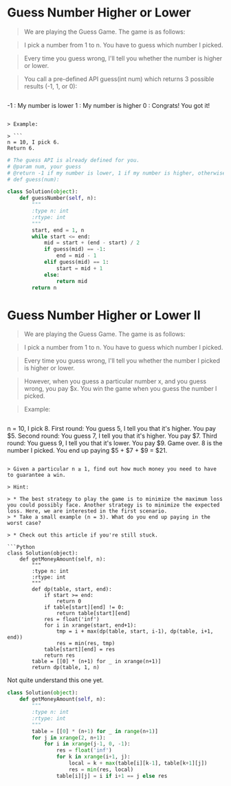 # Guess Number Higher or Lower

> We are playing the Guess Game. The game is as follows:

> I pick a number from 1 to n. You have to guess which number I picked.

> Every time you guess wrong, I'll tell you whether the number is higher or lower.

> You call a pre-defined API guess(int num) which returns 3 possible results (-1, 1, or 0):

> ```
-1 : My number is lower
 1 : My number is higher
 0 : Congrats! You got it!
```
 
> Example:

> ```
n = 10, I pick 6.
Return 6.
```

```Python
# The guess API is already defined for you.
# @param num, your guess
# @return -1 if my number is lower, 1 if my number is higher, otherwise return 0
# def guess(num):

class Solution(object):
    def guessNumber(self, n):
        """
        :type n: int
        :rtype: int
        """
        start, end = 1, n
        while start <= end:
            mid = start + (end - start) / 2
            if guess(mid) == -1:
                end = mid - 1
            elif guess(mid) == 1:
                start = mid + 1
            else:
                return mid
        return n
```

# Guess Number Higher or Lower II

> We are playing the Guess Game. The game is as follows:

> I pick a number from 1 to n. You have to guess which number I picked.

> Every time you guess wrong, I'll tell you whether the number I picked is higher or lower.

> However, when you guess a particular number x, and you guess wrong, you pay $x. You win the game when you guess the number I picked.

> Example:

> ```
n = 10, I pick 8.
First round:  You guess 5, I tell you that it's higher. You pay $5.
Second round: You guess 7, I tell you that it's higher. You pay $7.
Third round:  You guess 9, I tell you that it's lower. You pay $9.
Game over. 8 is the number I picked.
You end up paying $5 + $7 + $9 = $21.
```

> Given a particular n ≥ 1, find out how much money you need to have to guarantee a win.

> Hint:

> * The best strategy to play the game is to minimize the maximum loss you could possibly face. Another strategy is to minimize the expected loss. Here, we are interested in the first scenario.
> * Take a small example (n = 3). What do you end up paying in the worst case?

> * Check out this article if you're still stuck.

```Python
class Solution(object):
    def getMoneyAmount(self, n):
        """
        :type n: int
        :rtype: int
        """
        def dp(table, start, end):
            if start >= end:
                return 0
            if table[start][end] != 0:
                return table[start][end]
            res = float('inf')
            for i in xrange(start, end+1):
                tmp = i + max(dp(table, start, i-1), dp(table, i+1, end))
                res = min(res, tmp)
            table[start][end] = res
            return res
        table = [[0] * (n+1) for _ in xrange(n+1)]
        return dp(table, 1, n)
```

Not quite understand this one yet.

```Python
class Solution(object):
    def getMoneyAmount(self, n):
        """
        :type n: int
        :rtype: int
        """
        table = [[0] * (n+1) for _ in range(n+1)]
        for j in xrange(2, n+1):
            for i in xrange(j-1, 0, -1):
                res = float('inf')
                for k in xrange(i+1, j):
                    local = k + max(table[i][k-1], table[k+1][j])
                    res = min(res, local)
                table[i][j] = i if i+1 == j else res
```
